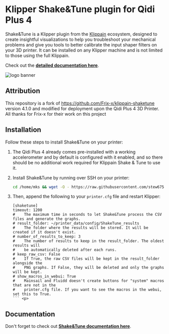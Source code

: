 # Klipper Shake&Tune plugin for Qidi Plus 4

Shake&Tune is a Klipper plugin from the [Klippain](https://github.com/Frix-x/klippain) ecosystem, designed to create insightful visualizations to help you troubleshoot your mechanical problems and give you tools to better calibrate the input shaper filters on your 3D printer. It can be installed on any Klipper machine and is not limited to those using the full Klippain.

Check out the **[detailed documentation here](./docs/README.md)**.

![logo banner](./docs/banner.png)


## Attribution

This repository is a fork of https://github.com/Frix-x/klippain-shaketune version 4.1.0 and modified for deployment upon the Qidi Plus 4 3D Printer.
All thanks for Frix-x for their work on this project

## Installation

Follow these steps to install Shake&Tune on your printer:
  1. The Qidi Plus 4 already comes pre-installed with a working accelerometer and by default is configured with it enabled, and so there should be no additional work required for Klippain Shake & Tune to use it.

  1. Install Shake&Tune by running over SSH on your printer:
     ```bash
     cd /home/mks && wget -O - https://raw.githubusercontent.com/stew675/klippain-shaketune-for-qidi-plus4/main/install.sh | bash
     ```

  1. Then, append the following to your `printer.cfg` file and restart Klipper:
     ```
     [shaketune]
     timeout: 1200
     #    The maximum time in seconds to let Shake&Tune process the CSV files and generate the graphs.
     # result_folder: ~/printer_data/config/ShakeTune_results
     #    The folder where the results will be stored. It will be created if it doesn't exist.
     # number_of_results_to_keep: 3
     #    The number of results to keep in the result_folder. The oldest results will
     #    be automatically deleted after each runs.
     # keep_raw_csv: False
     #    If True, the raw CSV files will be kept in the result_folder alongside the
     #    PNG graphs. If False, they will be deleted and only the graphs will be kept.
     # show_macros_in_webui: True
     #    Mainsail and Fluidd doesn't create buttons for "system" macros that are not in the
     #    printer.cfg file. If you want to see the macros in the webui, set this to True.
     ``` <p>

## Documentation

Don't forget to check out **[Shake&Tune documentation here](./docs/README.md)**.
